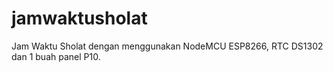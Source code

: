# jamwaktusholat
Jam Waktu Sholat dengan menggunakan NodeMCU ESP8266, RTC DS1302 dan 1 buah panel P10.
